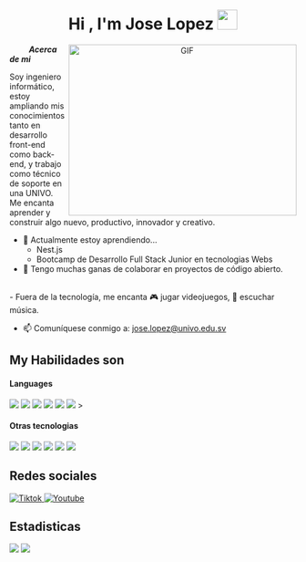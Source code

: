 <h1 align="center"><b>Hi , I'm Jose Lopez </b><img src="https://media.giphy.com/media/hvRJCLFzcasrR4ia7z/giphy.gif" width="35"></h1>
<!--  -->

<a target="_blank" align="center">
  <img align="right" top="500" height="300" width="400" alt="GIF" src="https://media.giphy.com/media/SWoSkN6DxTszqIKEqv/giphy.gif">
</a>

<img width="30px">&nbsp;***Acerca de mi***

Soy ingeniero informático, estoy ampliando mis conocimientos tanto en desarrollo front-end como back-end, y trabajo como técnico de soporte en una UNIVO. Me encanta aprender y construir algo nuevo, productivo, innovador y creativo.
- 🌱 Actualmente estoy aprendiendo...
  - Nest.js
  - Bootcamp de Desarrollo Full Stack Junior en tecnologias Webs
- 👯 Tengo muchas ganas de colaborar en proyectos de código abierto.
<br>
- Fuera de la tecnología, me encanta 🎮 jugar videojuegos, 🎵 escuchar música.

- 📫 Comuníquese conmigo a: <a href="joselopez@univo.edu.sv">jose.lopez@univo.edu.sv</a>

## My Habilidades son

<h4> Languages </h4>
<span> 
  <img src="https://img.shields.io/badge/HTML5-E34F26?style=for-the-badge&logo=html5&logoColor=white">
  <img src="https://img.shields.io/badge/CSS3-1572B6?style=for-the-badge&logo=css3&logoColor=white">
  <img src="https://img.shields.io/badge/JavaScript-F7DF1E?style=for-the-badge&logo=javascript&logoColor=black">
  <img src="https://img.shields.io/badge/C-00599C?style=for-the-badge&logo=c&logoColor=white">
  <img src="https://img.shields.io/badge/python-3670A0?style=for-the-badge&logo=python&logoColor=ffdd54">
  <img src= "https://img.shields.io/badge/typescript-%23007ACC.svg?style=for-the-badge&logo=typescript&logoColor=white">
>


</span>


<h4> Otras tecnologias </h4>
<span>
  <img src="https://img.shields.io/badge/Git-F05032?style=for-the-badge&logo=git&logoColor=white">
  <img src="https://img.shields.io/badge/Notion-%23000000.svg?style=for-the-badge&logo=notion&logoColor=white">
  <img src="https://img.shields.io/badge/Fedora-294172?style=for-the-badge&logo=fedora&logoColor=white">
  <img src="https://img.shields.io/badge/MySQL-00000F?style=for-the-badge&logo=mysql&logoColor=white">
 <img src="https://img.shields.io/badge/Canva-%2300C4CC.svg?style=for-the-badge&logo=Canva&logoColor=white">
 <img src="https://img.shields.io/badge/Visual%20Studio%20Code-0078d7.svg?style=for-the-badge&logo=visual-studio-code&logoColor=white">


</span>

## Redes sociales


<a href="https://www.tiktok.com/@vapixel_" >
  <img src="https://img.shields.io/badge/TikTok-%23000000.svg?style=for-the-badge&logo=TikTok&logoColor=white" alt="Tiktok">
</a>

<a href="https://www.youtube.com/@joseluislopez9435">
  <img src="https://img.shields.io/badge/YouTube-%23FF0000.svg?style=for-the-badge&logo=YouTube&logoColor=white" alt="Youtube">
</a>

<h2>Estadisticas</h2> 

[![](https://github-readme-stats.vercel.app/api?username=joselopez9888&show_icons=true&theme=tokyonight&hide_border=true&locale=en)](https://github.com/joselopez9888)
[![](https://github-readme-streak-stats.herokuapp.com/?user=joselopez9888&theme=material-palenight)](https://github.com/joselopez9888)
</div>
